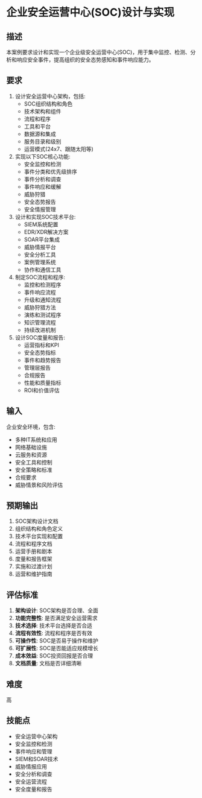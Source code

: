 # 企业安全运营中心(SOC)设计与实现

## 描述

本案例要求设计和实现一个企业级安全运营中心(SOC)，用于集中监控、检测、分析和响应安全事件，提高组织的安全态势感知和事件响应能力。

## 要求

1. 设计安全运营中心架构，包括:
   - SOC组织结构和角色
   - 技术架构和组件
   - 流程和程序
   - 工具和平台
   - 数据源和集成
   - 服务目录和级别
   - 运营模式(24x7、跟随太阳等)
2. 实现以下SOC核心功能:
   - 安全监控和检测
   - 事件分类和优先级排序
   - 事件分析和调查
   - 事件响应和缓解
   - 威胁狩猎
   - 安全态势报告
   - 安全情报管理
3. 设计和实现SOC技术平台:
   - SIEM系统配置
   - EDR/XDR解决方案
   - SOAR平台集成
   - 威胁情报平台
   - 安全分析工具
   - 案例管理系统
   - 协作和通信工具
4. 制定SOC流程和程序:
   - 监控和检测程序
   - 事件响应流程
   - 升级和通知流程
   - 威胁狩猎方法
   - 演练和测试程序
   - 知识管理流程
   - 持续改进机制
5. 设计SOC度量和报告:
   - 运营指标和KPI
   - 安全态势指标
   - 事件和趋势报告
   - 管理层报告
   - 合规报告
   - 性能和质量指标
   - ROI和价值评估

## 输入

企业安全环境，包含:
- 多种IT系统和应用
- 网络基础设施
- 云服务和资源
- 安全工具和控制
- 安全策略和标准
- 合规要求
- 威胁情景和风险评估

## 预期输出

1. SOC架构设计文档
2. 组织结构和角色定义
3. 技术平台实现和配置
4. 流程和程序文档
5. 运营手册和剧本
6. 度量和报告框架
7. 实施和过渡计划
8. 运营和维护指南

## 评估标准

1. **架构设计**: SOC架构是否合理、全面
2. **功能完整性**: 是否满足安全运营需求
3. **技术选择**: 技术平台选择是否合适
4. **流程有效性**: 流程和程序是否有效
5. **可操作性**: SOC是否易于操作和维护
6. **可扩展性**: SOC是否能适应规模增长
7. **成本效益**: SOC投资回报是否合理
8. **文档质量**: 文档是否详细清晰

## 难度

高

## 技能点

- 安全运营中心架构
- 安全监控和检测
- 事件响应和管理
- SIEM和SOAR技术
- 威胁情报应用
- 安全分析和调查
- 安全运营流程
- 安全度量和报告